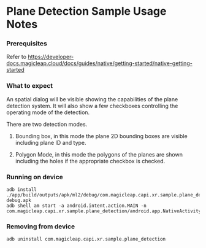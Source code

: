 Plane Detection Sample Usage Notes
======================

### Prerequisites

Refer to https://developer-docs.magicleap.cloud/docs/guides/native/getting-started/native-getting-started

### What to expect
An spatial dialog will be visible showing the capabilities of the
plane detection system. It will also show a few checkboxes controlling
the operating mode of the detection.

There are two detection modes.

1. Bounding box, in this mode the plane 2D bounding boxes are visible including
   plane ID and type.

2. Polygon Mode, in this mode the polygons of the planes are shown including the holes
   if the appropriate checkbox is checked.


### Running on device

```
adb install ./app/build/outputs/apk/ml2/debug/com.magicleap.capi.xr.sample.plane_detection-debug.apk
adb shell am start -a android.intent.action.MAIN -n com.magicleap.capi.xr.sample.plane_detection/android.app.NativeActivity
```

### Removing from device

```
adb uninstall com.magicleap.capi.xr.sample.plane_detection
```

